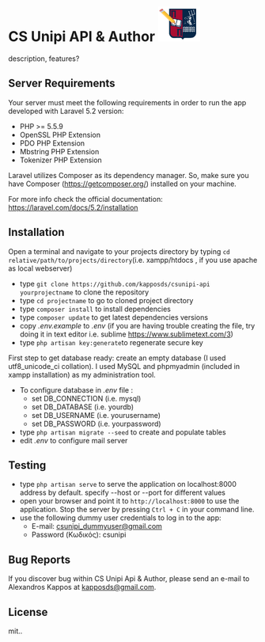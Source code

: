 # CS Unipi API & Author <img src="https://github.com/kapposds/csunipi-api/blob/master/public/images/logos/cs_unipi_author_logo.png" width="85" height="70" />

description, features?

## Server Requirements

 Your server must meet the following requirements in order to run the app developed with Laravel 5.2 version:
* PHP >= 5.5.9
* OpenSSL PHP Extension
* PDO PHP Extension
* Mbstring PHP Extension
* Tokenizer PHP Extension

Laravel utilizes Composer as its dependency manager. So, make sure you have Composer (https://getcomposer.org/) installed on your machine.

For more info check the official documentation: https://laravel.com/docs/5.2/installation

## Installation
Open a terminal and navigate to your projects directory by typing `cd relative/path/to/projects/directory`(i.e. xampp/htdocs , if you use apache as local webserver)
* type `git clone https://github.com/kapposds/csunipi-api yourprojectname` to clone the repository
* type `cd projectname` to go to cloned project directory
* type `composer install` to install dependencies
* type `composer update` to get latest dependencies versions
* copy *.env.example* to *.env* (if you are having trouble creating the file, try doing it in text editor i.e. sublime https://www.sublimetext.com/3)
* type `php artisan key:generate`to regenerate secure key

First step to get database ready: create an empty database (I used utf8_unicode_ci collation). I used MySQL and phpmyadmin (included in xampp installation) as my administration tool.
* To configure database in *.env* file :
   * set DB_CONNECTION (i.e. mysql)
   * set DB_DATABASE (i.e. yourdb)
   * set DB_USERNAME (i.e. yourusername)
   * set DB_PASSWORD (i.e. yourpassword)
* type `php artisan migrate --seed` to create and populate tables
* edit *.env* to configure mail server

## Testing

* type `php artisan serve` to serve the application on localhost:8000 address by default. specify --host or --port for different values
* open your browser and point it to `http://localhost:8000` to use the application. Stop the server by pressing `Ctrl + C` in your command line.
* use the following dummy user credentials to log in to the app:
	* E-mail: csunipi_dummyuser@gmail.com
	* Password (Κωδικός): csunipi


## Bug Reports

If you discover bug within CS Unipi Api & Author, please send an e-mail to Alexandros Kappos at kapposds@gmail.com.

## License

mit..
